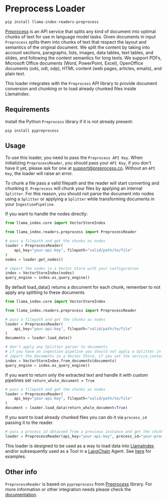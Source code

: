 # Preprocess Loader

```bash
pip install llama-index-readers-preprocess
```

[Preprocess](https://preprocess.co) is an API service that splits any kind of document into optimal chunks of text for use in language model tasks.
Given documents in input `Preprocess` splits them into chunks of text that respect the layout and semantics of the original document.
We split the content by taking into account sections, paragraphs, lists, images, data tables, text tables, and slides, and following the content semantics for long texts.
We support PDFs, Microsoft Office documents (Word, PowerPoint, Excel), OpenOffice documents (ods, odt, odp), HTML content (web pages, articles, emails), and plain text.

This loader integrates with the `Preprocess` API library to provide document conversion and chunking or to load already chunked files inside LlamaIndex.

## Requirements

Install the Python `Preprocess` library if it is not already present:

```
pip install pypreprocess
```

## Usage

To use this loader, you need to pass the `Preprocess API Key`.
When initializing `PreprocessReader`, you should pass your `API Key`, if you don't have it yet, please ask for one at [support@preprocess.co](mailto:support@preprocess.co). Without an `API Key`, the loader will raise an error.

To chunk a file pass a valid filepath and the reader will start converting and chunking it.
`Preprocess` will chunk your files by applying an internal `Splitter`. For this reason, you should not parse the document into nodes using a `Splitter` or applying a `Splitter` while transforming documents in your `IngestionPipeline`.

If you want to handle the nodes directly:

```python
from llama_index.core import VectorStoreIndex

from llama_index.readers.preprocess import PreprocessReader

# pass a filepath and get the chunks as nodes
loader = PreprocessReader(
    api_key="your-api-key", filepath="valid/path/to/file"
)
nodes = loader.get_nodes()

# import the nodes in a Vector Store with your configuration
index = VectorStoreIndex(nodes)
query_engine = index.as_query_engine()
```

By default load_data() returns a document for each chunk, remember to not apply any splitting to these documents

```python
from llama_index.core import VectorStoreIndex

from llama_index.readers.preprocess import PreprocessReader

# pass a filepath and get the chunks as nodes
loader = PreprocessReader(
    api_key="your-api-key", filepath="valid/path/to/file"
)
documents = loader.load_data()

# don't apply any Splitter parser to documents
# if you have an ingestion pipeline you should not apply a Splitter in the transformations
# import the documents in a Vector Store, if you set the service_context parameter remember to avoid including a splitter
index = VectorStoreIndex.from_documents(documents)
query_engine = index.as_query_engine()
```

If you want to return only the extracted text and handle it with custom pipelines set `return_whole_document = True`

```python
# pass a filepath and get the chunks as nodes
loader = PreprocessReader(
    api_key="your-api-key", filepath="valid/path/to/file"
)
document = loader.load_data(return_whole_document=True)
```

If you want to load already chunked files you can do it via `process_id` passing it to the reader.

```python
# pass a process_id obtained from a previous instance and get the chunks as one string inside a Document
loader = PreprocessReader(api_key="your-api-key", process_id="your-process-id")
```

This loader is designed to be used as a way to load data into [LlamaIndex](https://github.com/run-llama/llama_index/tree/main/llama_index) and/or subsequently used as a Tool in a [LangChain](https://github.com/hwchase17/langchain) Agent. See [here](https://github.com/emptycrown/llama-hub/tree/main) for examples.

## Other info

`PreprocessReader` is based on `pypreprocess` from [Preprocess](https://github.com/preprocess-co/pypreprocess) library.
For more information or other integration needs please check the [documentation](https://github.com/preprocess-co/pypreprocess).
